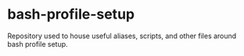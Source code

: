 # bash-profile-setup
Repository used to house useful aliases, scripts, and other files around bash profile setup.
